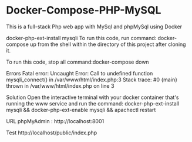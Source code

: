 # Docker-Compose-PHP-MySQL

This is a full-stack Php web app with MySql and phpMySql using Docker

docker-php-ext-install mysqli
To run this code, run command: docker-compose up from the shell within the directory of this project after cloning it.

To run this code, stop all command:docker-compose down

Errors
Fatal error: Uncaught Error: Call to undefined function mysqli_connect() in /var/www/html/index.php:3 Stack trace: #0 {main} thrown in /var/www/html/index.php on line 3

Solution
Open the interactive terminal with your docker container that's running the www service and run the command: docker-php-ext-install mysqli && docker-php-ext-enable mysqli && apachectl restart

URL
phpMyAdmin : http://localhost:8001

Test
http://localhost/public/index.php
